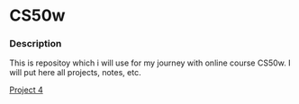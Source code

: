 # CS50w

### Description

This is repositoy which i will use for my journey with online course CS50w. I will put here all projects, notes, etc.

[Project 4](project4/PROJECT4.md)
